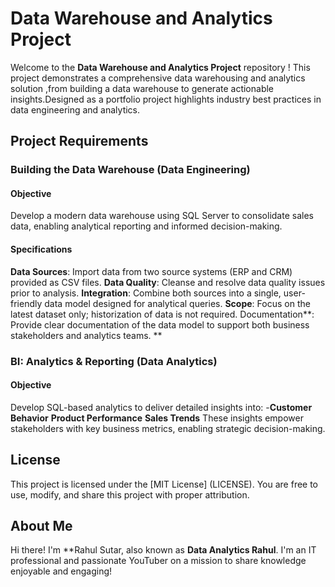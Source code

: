 # Data Warehouse  and Analytics Project

Welcome to the **Data Warehouse and Analytics Project** repository ! 
This project demonstrates a comprehensive data warehousing and analytics solution ,from building a data warehouse to generate actionable insights.Designed as a portfolio project highlights industry best practices in data engineering and analytics.

## Project Requirements
### Building the Data Warehouse (Data Engineering)
#### Objective
Develop a modern data warehouse using SQL Server to consolidate sales data, enabling analytical reporting and informed decision-making.
#### Specifications
**Data
Sources**: Import data from two source systems (ERP and CRM) provided as CSV files.
**Data Quality**: Cleanse and resolve data quality issues prior to analysis.
**Integration**: Combine both sources into a single, user-friendly data model designed for analytical queries.
**Scope**: Focus on the latest dataset only; historization of data is not required.
Documentation**: Provide clear documentation of the data model to support both business stakeholders and analytics teams.
**
### BI: Analytics & Reporting (Data Analytics)
#### Objective
Develop SQL-based analytics to deliver detailed insights into:
-**Customer Behavior**
**Product Performance**
**Sales Trends**
These insights empower stakeholders with key business metrics, enabling strategic decision-making.

## License
This project is licensed under the [MIT License] (LICENSE). You are free to use, modify, and share this project with proper attribution.
## About Me
Hi there! I'm **Rahul Sutar, also known as **Data Analytics Rahul**. I'm an IT professional and passionate YouTuber on a mission to share knowledge
enjoyable and engaging!


